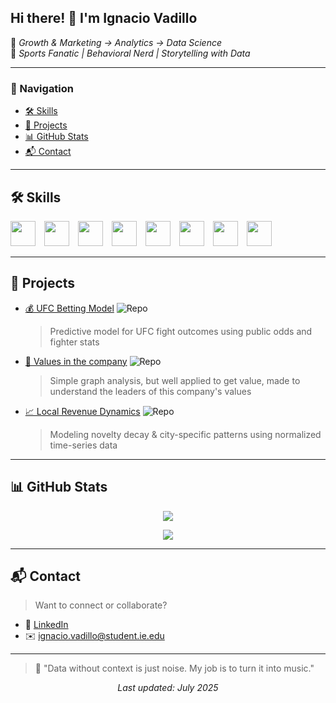 <!-- README.md — Optimized & Banner-Free -->

## Hi there! 👋 I'm Ignacio Vadillo

🎯 *Growth & Marketing → Analytics → Data Science*  
🥋 *Sports Fanatic | Behavioral Nerd | Storytelling with Data*

---

### 📌 Navigation
- [🛠 Skills](#skills)
- [🚀 Projects](#projects)
- [📊 GitHub Stats](#github-stats)
- [📬 Contact](#contact)

---

## 🛠 Skills

<p align="left">
  <img src="https://cdn.jsdelivr.net/gh/devicons/devicon/icons/python/python-original.svg" width="40" style="margin-right:10px;"/>
  <img src="https://cdn.jsdelivr.net/gh/devicons/devicon/icons/sqlite/sqlite-original.svg" width="40" style="margin-right:10px;"/>
  <img src="https://cdn.jsdelivr.net/gh/devicons/devicon/icons/tableau/tableau-original.svg" width="40" style="margin-right:10px;"/>
  <img src="https://cdn.jsdelivr.net/gh/devicons/devicon/icons/google/google-original.svg" width="40" style="margin-right:10px;"/>
  <img src="https://cdn.jsdelivr.net/gh/devicons/devicon/icons/pandas/pandas-original.svg" width="40" style="margin-right:10px;"/>
  <img src="https://cdn.jsdelivr.net/gh/devicons/devicon/icons/numpy/numpy-original.svg" width="40" style="margin-right:10px;"/>
  <img src="https://cdn.jsdelivr.net/gh/devicons/devicon/icons/github/github-original.svg" width="40" style="margin-right:10px;"/>
  <img src="https://cdn.jsdelivr.net/gh/devicons/devicon/icons/docker/docker-original.svg" width="40" style="margin-right:10px;"/>
</p>

---

## 🚀 Projects

- [💰 UFC Betting Model](https://github.com/your-repo) ![Repo](https://img.shields.io/badge/Code-Repository-blue)  
  > Predictive model for UFC fight outcomes using public odds and fighter stats

- [🧠 Values in the company](https://github.com/your-repo) ![Repo](https://img.shields.io/badge/Code-Repository-blue)  
  > Simple graph analysis, but well applied to get value, made to understand the leaders of this company's values

- [📈 Local Revenue Dynamics](https://github.com/your-repo) ![Repo](https://img.shields.io/badge/Code-Repository-blue)  
  > Modeling novelty decay & city-specific patterns using normalized time-series data

---

## 📊 GitHub Stats

<p align="center">
  <img src="https://github-readme-stats.vercel.app/api?username=ignaciovadillo&show_icons=true&theme=default&hide=contribs,prs" />
</p>

<p align="center">
  <img src="https://github-readme-stats.vercel.app/api/top-langs/?username=ignaciovadillo&layout=compact&theme=default" />
</p>

---

## 📬 Contact

> Want to connect or collaborate?

- 🔗 [LinkedIn](https://linkedin.com/in/ignaciovadillosahonero)
- ✉️ ignacio.vadillo@student.ie.edu

---

> 🧠 "Data without context is just noise. My job is to turn it into music."

<p align="center">
  <i>Last updated: July 2025</i>
</p>
